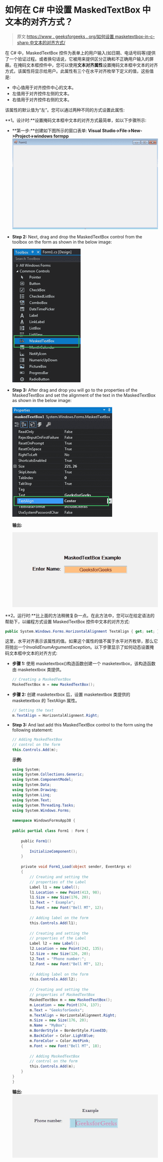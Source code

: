 # 如何在 C# 中设置 MaskedTextBox 中文本的对齐方式？

> 原文:[https://www . geeksforgeeks . org/如何设置 masketextbox-in-c-sharp 中文本的对齐方式/](https://www.geeksforgeeks.org/how-to-set-the-alignment-of-the-text-in-maskedtextbox-in-c-sharp/)

在 C# 中，MaskedTextBox 控件为表单上的用户输入(如日期、电话号码等)提供了一个验证过程。或者换句话说，它被用来提供区分正确和不正确用户输入的屏蔽。在掩码文本框控件中，您可以使用**文本对齐属性**设置掩码文本框中文本的对齐方式，该属性将显示给用户。此属性有三个在水平对齐枚举下定义的值，这些值是:

*   中心值用于对齐控件中心的文本。
*   左值用于对齐控件左侧的文本。
*   右值用于对齐控件右侧的文本。

该属性的默认值为“左”。您可以通过两种不同的方式设置此属性:

**1。设计时:**设置掩码文本框中文本的对齐方式最简单，如以下步骤所示:

*   **第一步:**创建如下图所示的窗口表单:
    **Visual Studio->File->New->Project->windows formpp**
    ![](img/de9202f1f4646167e60ea580d67273d9.png)
*   **Step 2:** Next, drag and drop the MaskedTextBox control from the toolbox on the form as shown in the below image:

    ![](img/696b640abfbffd1882d7239ad47f0669.png)

*   **Step 3:** After drag and drop you will go to the properties of the MaskedTextBox and set the alignment of the text in the MaskedTextBox as shown in the below image:

    ![](img/143d6ce94a58fbe1651cbc40cbd13004.png)

    **输出:**

    ![](img/f74f6104b763699d890fd72b82bd2a59.png)

**2。运行时:**比上面的方法稍微复杂一点。在此方法中，您可以在给定语法的帮助下，以编程方式设置 MaskedTextBox 控件中文本的对齐方式:

```cs
public System.Windows.Forms.HorizontalAlignment TextAlign { get; set; }
```

这里，水平对齐表示该属性的值。如果这个属性的值不属于水平对齐枚举，那么它将抛出一个*InvalidEnumArgumentException*。以下步骤显示了如何动态设置掩码文本框中文本的对齐方式:

*   **步骤 1:** 使用 masketextbox()构造函数创建一个 masketextbox，该构造函数由 masketextbox 类提供。

    ```cs
    // Creating a MaskedTextBox
    MaskedTextBox m = new MaskedTextBox();

    ```

*   **步骤 2:** 创建 masketextbox 后，设置 masketextbox 类提供的 masketextbox 的 TextAlign 属性。

    ```cs
    // Setting the text
    m.TextAlign = HorizontalAlignment.Right;

    ```

*   **Step 3:** And last add this MaskedTextBox control to the form using the following statement:

    ```cs
    // Adding MaskedTextBox 
    // control on the form
    this.Controls.Add(m);

    ```

    **示例:**

    ```cs
    using System;
    using System.Collections.Generic;
    using System.ComponentModel;
    using System.Data;
    using System.Drawing;
    using System.Linq;
    using System.Text;
    using System.Threading.Tasks;
    using System.Windows.Forms;

    namespace WindowsFormsApp38 {

    public partial class Form1 : Form {

        public Form1()
        {
            InitializeComponent();
        }

        private void Form1_Load(object sender, EventArgs e)
        {
            // Creating and setting the 
            // properties of the Label
            Label l1 = new Label();
            l1.Location = new Point(413, 98);
            l1.Size = new Size(176, 20);
            l1.Text = " Example";
            l1.Font = new Font("Bell MT", 12);

            // Adding label on the form
            this.Controls.Add(l1);

            // Creating and setting the 
            // properties of the Label
            Label l2 = new Label();
            l2.Location = new Point(242, 135);
            l2.Size = new Size(126, 20);
            l2.Text = "Phone number:";
            l2.Font = new Font("Bell MT", 12);

            // Adding label on the form
            this.Controls.Add(l2);

            // Creating and setting the 
            // properties of MaskedTextBox
            MaskedTextBox m = new MaskedTextBox();
            m.Location = new Point(374, 137);
            m.Text = "GeeksforGeeks";
            m.TextAlign = HorizontalAlignment.Right;
            m.Size = new Size(176, 20);
            m.Name = "MyBox";
            m.BorderStyle = BorderStyle.Fixed3D;
            m.BackColor = Color.LightBlue;
            m.ForeColor = Color.HotPink;
            m.Font = new Font("Bell MT", 18);

            // Adding MaskedTextBox
            // control on the form
            this.Controls.Add(m);
        }
    }
    }
    ```

    **输出:**
    ![](img/4d03e78f38fd5b52f67cbf775484b9d0.png)